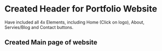 # Created Header for Portfolio Website

Have included all 4x Elements, including Home (Click on logo), About, Servies/Blog and Contact buttons.

## Created Main page of website
